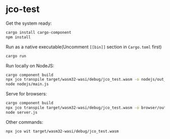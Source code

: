 # jco-test

Get the system ready:

```bash
cargo install cargo-component
npm install
```

Run as a native executable(Uncomment `[[bin]]` section in `Cargo.toml` first)

```bash
cargo run
```

Run locally on NodeJS:

```bash
cargo component build
npx jco transpile target/wasm32-wasi/debug/jco_test.wasm -o nodejs/out_dir
node nodejs/main.js
```

Serve for browsers:

```bash
cargo component build
npx jco transpile target/wasm32-wasi/debug/jco_test.wasm -o browser/out_dir --no-nodejs-compat
node server.js
```

Other commands:

```bash
npx jco wit target/wasm32-wasi/debug/jco_test.wasm
```
